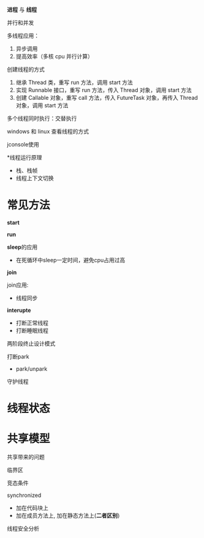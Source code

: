 
**进程** 与 **线程** 

并行和并发

多线程应用：
1. 异步调用
2. 提高效率（多核 cpu 并行计算）

创建线程的方式
1. 继承 Thread 类，重写 run 方法，调用 start 方法
2. 实现 Runnable 接口，重写 run 方法，传入 Thread 对象，调用 start 方法
3. 创建 Callable 对象，重写 call 方法，传入 FutureTask 对象，再传入 Thread 对象，调用 start 方法

多个线程同时执行：交替执行

windows 和 linux 查看线程的方式

jconsole使用

*线程运行原理
- 栈、栈帧
- 线程上下文切换


# 常见方法

**start**

**run**


**sleep**的应用
- 在死循环中sleep一定时间，避免cpu占用过高

**join**

join应用:
- 线程同步

**interupte**
- 打断正常线程
- 打断睡眠线程

两阶段终止设计模式

打断park
- park/unpark

守护线程

# 线程状态

# 共享模型

共享带来的问题

临界区

竞态条件

synchronized
- 加在代码块上
- 加在成员方法上, 加在静态方法上(**二者区别**)

线程安全分析
